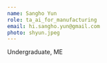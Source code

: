 ```yaml
---
name: Sangho Yun
role: ta_ai_for_manufacturing
email: hi.sangho.yun@gmail.com
photo: shyun.jpeg
---
```

Undergraduate, ME
